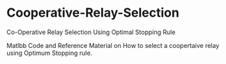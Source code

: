 # Cooperative-Relay-Selection
Co-Operative Relay Selection Using Optimal Stopping Rule

Matlbb Code and Reference Material on How to select a coopertaive relay using Optimum Stopping rule.

